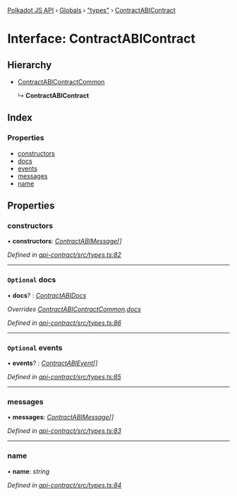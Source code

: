 [Polkadot JS API](../README.md) › [Globals](../globals.md) › ["types"](../modules/_types_.md) › [ContractABIContract](_types_.contractabicontract.md)

# Interface: ContractABIContract

## Hierarchy

* [ContractABIContractCommon](_types_.contractabicontractcommon.md)

  ↳ **ContractABIContract**

## Index

### Properties

* [constructors](_types_.contractabicontract.md#constructors)
* [docs](_types_.contractabicontract.md#optional-docs)
* [events](_types_.contractabicontract.md#optional-events)
* [messages](_types_.contractabicontract.md#messages)
* [name](_types_.contractabicontract.md#name)

## Properties

###  constructors

• **constructors**: *[ContractABIMessage](_types_.contractabimessage.md)[]*

*Defined in [api-contract/src/types.ts:82](https://github.com/polkadot-js/api/blob/906732bcdc/packages/api-contract/src/types.ts#L82)*

___

### `Optional` docs

• **docs**? : *[ContractABIDocs](../modules/_types_.md#contractabidocs)*

*Overrides [ContractABIContractCommon](_types_.contractabicontractcommon.md).[docs](_types_.contractabicontractcommon.md#optional-docs)*

*Defined in [api-contract/src/types.ts:86](https://github.com/polkadot-js/api/blob/906732bcdc/packages/api-contract/src/types.ts#L86)*

___

### `Optional` events

• **events**? : *[ContractABIEvent](_types_.contractabievent.md)[]*

*Defined in [api-contract/src/types.ts:85](https://github.com/polkadot-js/api/blob/906732bcdc/packages/api-contract/src/types.ts#L85)*

___

###  messages

• **messages**: *[ContractABIMessage](_types_.contractabimessage.md)[]*

*Defined in [api-contract/src/types.ts:83](https://github.com/polkadot-js/api/blob/906732bcdc/packages/api-contract/src/types.ts#L83)*

___

###  name

• **name**: *string*

*Defined in [api-contract/src/types.ts:84](https://github.com/polkadot-js/api/blob/906732bcdc/packages/api-contract/src/types.ts#L84)*
